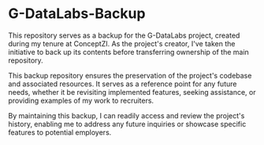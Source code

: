 # G-DataLabs-Backup

This repository serves as a backup for the G-DataLabs project, created during my tenure at ConceptZI. As the project's creator, I've taken the initiative to back up its contents before transferring ownership of the main repository.

This backup repository ensures the preservation of the project's codebase and associated resources. It serves as a reference point for any future needs, whether it be revisiting implemented features, seeking assistance, or providing examples of my work to recruiters.

By maintaining this backup, I can readily access and review the project's history, enabling me to address any future inquiries or showcase specific features to potential employers.
